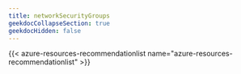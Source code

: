 ```yaml
---
title: networkSecurityGroups
geekdocCollapseSection: true
geekdocHidden: false
---
```


{{< azure-resources-recommendationlist name="azure-resources-recommendationlist" >}}

